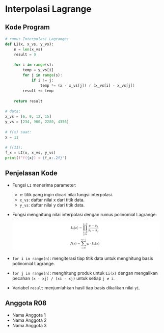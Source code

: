 # Interpolasi Lagrange

## Kode Program

```python
# rumus Interpolasi Lagrange:
def LI(x, x_vs, y_vs):
    n = len(x_vs)
    result = 0

    for i in range(s):
        temp = y_vs[i]
        for j in range(s):
            if i != j:
                temp *= (x - x_vs[j]) / (x_vs[i] - x_vs[j])
        result += temp

    return result

# data:
x_vs = [6, 9, 12, 15]
y_vs = [234, 960, 2280, 4356]

# f(x) saat:
x = 11

# f(11):
f_x = LI(x, x_vs, y_vs)
print(f"f({x}) ≈ {f_x:.2f}")
```

## Penjelasan Kode

- Fungsi `LI` menerima parameter:
  - `x`: titik yang ingin dicari nilai fungsi interpolasi.
  - `x_vs`: daftar nilai x dari titik data.
  - `y_vs`: daftar nilai y dari titik data.

- Fungsi menghitung nilai interpolasi dengan rumus polinomial Lagrange:

  ![Rumus](./Rumus.png)

- `for i in range(n)`: mengiterasi tiap titik data untuk menghitung basis polinomial Lagrange.

- `for j in range(n)`: menghitung produk untuk `Li(x)` dengan mengalikan pecahan `(x - xj) / (xi - xj)` untuk setiap `j ≠ i`.

- Variabel `result` menjumlahkan hasil tiap basis dikalikan nilai `yi`.

## Anggota R08

- Nama Anggota 1  
- Nama Anggota 2  
- Nama Anggota 3  



